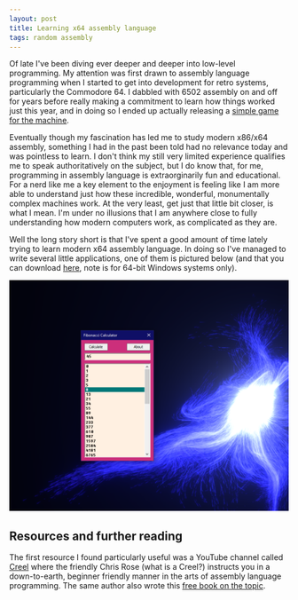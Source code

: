 ```yaml
---
layout: post
title: Learning x64 assembly language
tags: random assembly
---
```


Of late I've been diving ever deeper and deeper into low-level programming. My attention was first drawn to assembly language programming when I started to get into development for retro systems, particularly the Commodore 64. I dabbled with 6502 assembly on and off for years before really making a commitment to learn how things worked just this year, and in doing so I ended up actually releasing a [simple game for the machine](https://softwave.itch.io/weirdvision-64).

Eventually though my fascination has led me to study modern x86/x64 assembly, something I had in the past been told had no relevance today and was pointless to learn. I don't think my still very limited experience qualifies me to speak authoritatively on the subject, but I do know that, for me, programming in assembly language is extraorginarily fun and educational. For a nerd like me a key element to the enjoyment is feeling like I am more able to understand just how these incredible, wonderful, monumentally complex machines work. At the very least, get just that little bit closer, is what I mean. I'm under no illusions that I am anywhere close to fully understanding how modern computers work, as complicated as they are.

Well the long story short is that I've spent a good amount of time lately trying to learn modern x64 assembly language. In doing so I've managed to write several little applications, one of them is pictured below (and that you can download [here](https://www.s0ftwave.com/software/FibGui.zip), note is for 64-bit Windows systems only).

![Screenshot](/img/FibScreen1.png)

## Resources and further reading

The first resource I found particularly useful was a YouTube channel called [Creel](https://www.youtube.com/channel/UCq7dxy_qYNEBcHqQVCbc20w) where the friendly Chris Rose (what is a Creel?) instructs you in a down-to-earth, beginner friendly manner in the arts of assembly language programming. The same author also wrote this [free book on the topic](https://www.syncfusion.com/ebooks/assemblylanguage).
